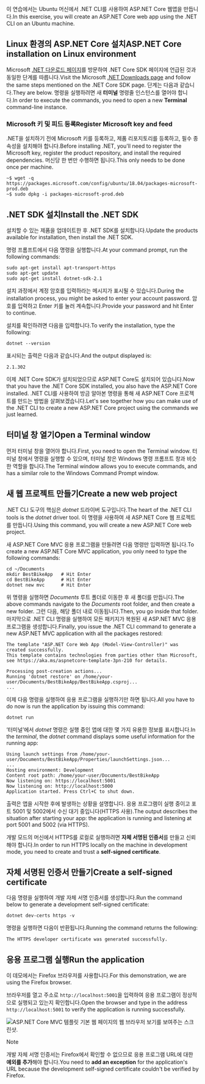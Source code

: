 <span data-ttu-id="6360e-101">이 연습에서는 Ubuntu 머신에서 .NET CLI를 사용하여 ASP.NET Core 웹앱을 만듭니다.</span><span class="sxs-lookup"><span data-stu-id="6360e-101">In this exercise, you will create an ASP.NET Core web app using the .NET CLI on an Ubuntu machine.</span></span>

## <a name="aspnet-core-installation-on-linux-environment"></a><span data-ttu-id="6360e-102">Linux 환경의 ASP.NET Core 설치</span><span class="sxs-lookup"><span data-stu-id="6360e-102">ASP.NET Core installation on Linux environment</span></span>

<span data-ttu-id="6360e-103">Microsoft [.NET 다운로드 페이지](https://www.microsoft.com/net/download)를 방문하여 .NET Core SDK 페이지에 언급된 것과 동일한 단계를 따릅니다.</span><span class="sxs-lookup"><span data-stu-id="6360e-103">Visit the Microsoft [.NET Downloads page](https://www.microsoft.com/net/download) and follow the same steps mentioned on the .NET Core SDK page.</span></span> <span data-ttu-id="6360e-104">단계는 다음과 같습니다.</span><span class="sxs-lookup"><span data-stu-id="6360e-104">They are below.</span></span> <span data-ttu-id="6360e-105">명령을 실행하려면 새 **터미널** 명령줄 인스턴스를 열어야 합니다.</span><span class="sxs-lookup"><span data-stu-id="6360e-105">In order to execute the commands, you need to open a new **Terminal** command-line instance.</span></span>

### <a name="register-microsoft-key-and-feed"></a><span data-ttu-id="6360e-106">Microsoft 키 및 피드 등록</span><span class="sxs-lookup"><span data-stu-id="6360e-106">Register Microsoft key and feed</span></span>

<span data-ttu-id="6360e-107">.NET을 설치하기 전에 Microsoft 키를 등록하고, 제품 리포지토리를 등록하고, 필수 종속성을 설치해야 합니다.</span><span class="sxs-lookup"><span data-stu-id="6360e-107">Before installing .NET, you'll need to register the Microsoft key, register the product repository, and install the required dependencies.</span></span> <span data-ttu-id="6360e-108">머신당 한 번만 수행하면 됩니다.</span><span class="sxs-lookup"><span data-stu-id="6360e-108">This only needs to be done once per machine.</span></span>

```console
~$ wget -q https://packages.microsoft.com/config/ubuntu/18.04/packages-microsoft-prod.deb
~$ sudo dpkg -i packages-microsoft-prod.deb
```

## <a name="install-the-net-sdk"></a><span data-ttu-id="6360e-109">.NET SDK 설치</span><span class="sxs-lookup"><span data-stu-id="6360e-109">Install the .NET SDK</span></span>

<span data-ttu-id="6360e-110">설치할 수 있는 제품을 업데이트한 후 .NET SDK를 설치합니다.</span><span class="sxs-lookup"><span data-stu-id="6360e-110">Update the products available for installation, then install the .NET SDK.</span></span>

<span data-ttu-id="6360e-111">명령 프롬프트에서 다음 명령을 실행합니다.</span><span class="sxs-lookup"><span data-stu-id="6360e-111">At your command prompt, run the following commands:</span></span>

```console
sudo apt-get install apt-transport-https
sudo apt-get update
sudo apt-get install dotnet-sdk-2.1
```

<span data-ttu-id="6360e-112">설치 과정에서 계정 암호를 입력하라는 메시지가 표시될 수 있습니다.</span><span class="sxs-lookup"><span data-stu-id="6360e-112">During the installation process, you might be asked to enter your account password.</span></span> <span data-ttu-id="6360e-113">암호를 입력하고 Enter 키를 눌러 계속합니다.</span><span class="sxs-lookup"><span data-stu-id="6360e-113">Provide your password and hit Enter to continue.</span></span>

<span data-ttu-id="6360e-114">설치를 확인하려면 다음을 입력합니다.</span><span class="sxs-lookup"><span data-stu-id="6360e-114">To verify the installation, type the following:</span></span>

```console
dotnet --version
```

<span data-ttu-id="6360e-115">표시되는 출력은 다음과 같습니다.</span><span class="sxs-lookup"><span data-stu-id="6360e-115">And the output displayed is:</span></span>

```console
2.1.302
```

<span data-ttu-id="6360e-116">이제 .NET Core SDK가 설치되었으므로 ASP.NET Core도 설치되어 있습니다.</span><span class="sxs-lookup"><span data-stu-id="6360e-116">Now that you have the .NET Core SDK installed, you also have the ASP.NET Core installed.</span></span> <span data-ttu-id="6360e-117">.NET CLI를 사용하여 방금 알아본 명령을 통해 새 ASP.NET Core 프로젝트를 만드는 방법을 살펴보겠습니다.</span><span class="sxs-lookup"><span data-stu-id="6360e-117">Let's see together how you can make use of the .NET CLI to create a new ASP.NET Core project using the commands we just learned.</span></span>

## <a name="open-a-terminal-window"></a><span data-ttu-id="6360e-118">터미널 창 열기</span><span class="sxs-lookup"><span data-stu-id="6360e-118">Open a Terminal window</span></span>

<span data-ttu-id="6360e-119">먼저 터미널 창을 열어야 합니다.</span><span class="sxs-lookup"><span data-stu-id="6360e-119">First, you need to open the Terminal window.</span></span> <span data-ttu-id="6360e-120">터미널 창에서 명령을 실행할 수 있으며, 터미널 창은 Windows 명령 프롬프트 창과 비슷한 역할을 합니다.</span><span class="sxs-lookup"><span data-stu-id="6360e-120">The Terminal window allows you to execute commands, and has a similar role to the Windows Command Prompt window.</span></span>

## <a name="create-a-new-web-project"></a><span data-ttu-id="6360e-121">새 웹 프로젝트 만들기</span><span class="sxs-lookup"><span data-stu-id="6360e-121">Create a new web project</span></span>

<span data-ttu-id="6360e-122">.NET CLI 도구의 핵심은 *dotnet* 드라이버 도구입니다.</span><span class="sxs-lookup"><span data-stu-id="6360e-122">The heart of the .NET CLI tools is the *dotnet* driver tool.</span></span> <span data-ttu-id="6360e-123">이 명령을 사용하여 새 ASP.NET Core 웹 프로젝트를 만듭니다.</span><span class="sxs-lookup"><span data-stu-id="6360e-123">Using this command, you will create a new ASP.NET Core web project.</span></span>

<span data-ttu-id="6360e-124">새 ASP.NET Core MVC 응용 프로그램을 만들려면 다음 명령만 입력하면 됩니다.</span><span class="sxs-lookup"><span data-stu-id="6360e-124">To create a new ASP.NET Core MVC application, you only need to type the following commands:</span></span>

```console
cd ~/Documents
mkdir BestBikeApp   # Hit Enter
cd BestBikeApp      # Hit Enter
dotnet new mvc      # Hit Enter
```

<span data-ttu-id="6360e-125">위 명령을 실행하면 *Documents* 루트 폴더로 이동한 후 새 폴더를 만듭니다.</span><span class="sxs-lookup"><span data-stu-id="6360e-125">The above commands navigate to the *Documents* root folder, and then create a new folder.</span></span> <span data-ttu-id="6360e-126">그런 다음, 해당 폴더 내로 이동됩니다.</span><span class="sxs-lookup"><span data-stu-id="6360e-126">Then, you go inside that folder.</span></span> <span data-ttu-id="6360e-127">마지막으로 .NET CLI 명령을 실행하여 모든 패키지가 복원된 새 ASP.NET MVC 응용 프로그램을 생성합니다.</span><span class="sxs-lookup"><span data-stu-id="6360e-127">Finally, you issue the .NET CLI command to generate a new ASP.NET MVC application with all the packages restored:</span></span>

```console
The template "ASP.NET Core Web App (Model-View-Controller)" was created successfully.
This template contains technologies from parties other than Microsoft, see https://aka.ms/aspnetcore-template-3pn-210 for details.

Processing post-creation actions...
Running 'dotnet restore' on /home/your-user/Documents/BestBikeApp/BestBikeApp.csproj...
...
```

<span data-ttu-id="6360e-128">이제 다음 명령을 실행하여 응용 프로그램을 실행하기만 하면 됩니다.</span><span class="sxs-lookup"><span data-stu-id="6360e-128">All you have to do now is run the application by issuing this command:</span></span>

```console
dotnet run
```

<span data-ttu-id="6360e-129">‘터미널’에서 *dotnet* 명령은 실행 중인 앱에 대한 몇 가지 유용한 정보를 표시합니다.</span><span class="sxs-lookup"><span data-stu-id="6360e-129">In the *terminal*, the *dotnet* command displays some useful information for the running app:</span></span>

```console
Using launch settings from /home/your-user/Documents/BestBikeApp/Properties/launchSettings.json...
...
Hosting environment: Development
Content root path: /home/your-user/Documents/BestBikeApp
Now listening on: https://localhost:5001
Now listening on: http://localhost:5000
Application started. Press Ctrl+C to shut down.
```

<span data-ttu-id="6360e-130">출력은 앱을 시작한 후에 발생하는 상황을 설명합니다. 응용 프로그램이 실행 중이고 포트 5001 및 5002에서 수신 대기 중입니다(HTTPS 사용).</span><span class="sxs-lookup"><span data-stu-id="6360e-130">The output describes the situation after starting your app: the application is running and listening at port 5001 and 5002 (via HTTPS).</span></span>

<span data-ttu-id="6360e-131">개발 모드의 머신에서 HTTPS를 로컬로 실행하려면 **자체 서명된 인증서**를 만들고 신뢰해야 합니다.</span><span class="sxs-lookup"><span data-stu-id="6360e-131">In order to run HTTPS locally on the machine in development mode, you need to create and trust a **self-signed certificate**.</span></span>

## <a name="create-a-self-signed-certificate"></a><span data-ttu-id="6360e-132">자체 서명된 인증서 만들기</span><span class="sxs-lookup"><span data-stu-id="6360e-132">Create a self-signed certificate</span></span>

<span data-ttu-id="6360e-133">다음 명령을 실행하여 개발 자체 서명 인증서를 생성합니다.</span><span class="sxs-lookup"><span data-stu-id="6360e-133">Run the command below to generate a development self-signed certificate:</span></span>

```console
dotnet dev-certs https -v
```

<span data-ttu-id="6360e-134">명령을 실행하면 다음이 반환됩니다.</span><span class="sxs-lookup"><span data-stu-id="6360e-134">Running the command returns the following:</span></span>

```console
The HTTPS developer certificate was generated successfully.
```

## <a name="run-the-application"></a><span data-ttu-id="6360e-135">응용 프로그램 실행</span><span class="sxs-lookup"><span data-stu-id="6360e-135">Run the application</span></span>

<span data-ttu-id="6360e-136">이 데모에서는 Firefox 브라우저를 사용합니다.</span><span class="sxs-lookup"><span data-stu-id="6360e-136">For this demonstration, we are using the Firefox browser.</span></span>

<span data-ttu-id="6360e-137">브라우저를 열고 주소로 `http://localhost:5001`을 입력하여 응용 프로그램이 정상적으로 실행되고 있는지 확인합니다.</span><span class="sxs-lookup"><span data-stu-id="6360e-137">Open the browser and type in the address `http://localhost:5001` to verify the application is running successfully.</span></span>

![ASP.NET Core MVC 템플릿 기본 웹 페이지의 웹 브라우저 보기를 보여주는 스크린샷.](../media/5-asp-core-mvc-default-template.PNG)

> [!NOTE]
> <span data-ttu-id="6360e-139">개발 자체 서명 인증서는 Firefox에서 확인할 수 없으므로 응용 프로그램 URL에 대한 **예외를 추가**해야 합니다.</span><span class="sxs-lookup"><span data-stu-id="6360e-139">You need to **add an exception** for the application's URL because the development self-signed certificate couldn't be verified by Firefox.</span></span>
